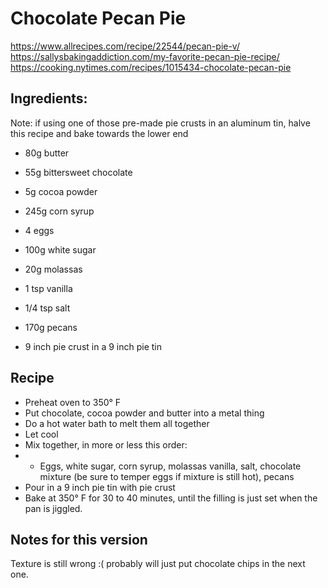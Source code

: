 # Chocolate Pecan Pie
https://www.allrecipes.com/recipe/22544/pecan-pie-v/
https://sallysbakingaddiction.com/my-favorite-pecan-pie-recipe/
https://cooking.nytimes.com/recipes/1015434-chocolate-pecan-pie

## Ingredients: 

Note: if using one of those pre-made pie crusts in an aluminum tin, halve this recipe and bake towards the lower end

* 80g butter
* 55g bittersweet chocolate
* 5g cocoa powder
* 245g corn syrup
* 4 eggs
* 100g white sugar
* 20g molassas
* 1 tsp vanilla
* 1/4 tsp salt
* 170g pecans

* 9 inch pie crust in a 9 inch pie tin

## Recipe

* Preheat oven to 350&deg; F
* Put chocolate, cocoa powder and butter into a metal thing
* Do a hot water bath to melt them all together
* Let cool
* Mix together, in more or less this order: 
* * Eggs, white sugar, corn syrup, molassas vanilla, salt, chocolate mixture (be sure to temper eggs if mixture is still hot), pecans
* Pour in a 9 inch pie tin with pie crust
* Bake at 350&deg; F for 30 to 40 minutes, until the filling is just set when the pan is jiggled. 

## Notes for this version

Texture is still wrong :( probably will just put chocolate chips in the next one. 